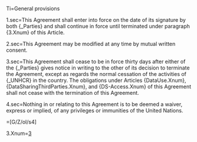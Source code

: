 Ti=General provisions

1.sec=This Agreement shall enter into force on the date of its signature by both {_Parties} and shall continue in force until terminated under paragraph {3.Xnum} of this Article.

2.sec=This Agreement may be modified at any time by mutual written consent.

3.sec=This Agreement shall cease to be in force thirty days after either of the {_Parties} gives notice in writing to the other of its decision to terminate the Agreement, except as regards the normal cessation of the activities of {_UNHCR} in the country. The obligations under Articles {DataUse.Xnum}, {DataSharingThirdParties.Xnum}, and {DS-Access.Xnum} of this Agreement shall not cease with the termination of this Agreement.

4.sec=Nothing in or relating to this Agreement is to be deemed a waiver, express or implied, of any privileges or immunities of the United Nations.

=[G/Z/ol/s4]

3.Xnum=<a href="#Misc.3.sec" class="xref">3</a>

